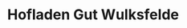 ---
title: "Hofladen Gut Wulksfelde"
url: /tangstedt/hofladen-gut-wulksfelde/
shop: Lebensmittel
---